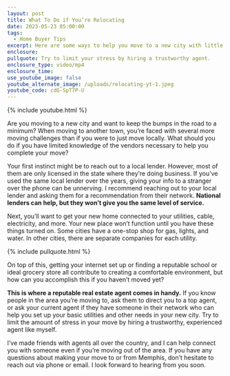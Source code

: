 ```yaml
---
layout: post
title: What To Do if You’re Relocating
date: 2023-05-23 05:00:00
tags:
  - Home Buyer Tips
excerpt: Here are some ways to help you move to a new city with little stress.
enclosure:
pullquote: Try to limit your stress by hiring a trustworthy agent.
enclosure_type: video/mp4
enclosure_time:
use_youtube_image: false
youtube_alternate_image: /uploads/relocating-yt-1.jpeg
youtube_code: cdG-SpT7P-U
---
```

{% include youtube.html %}

Are you moving to a new city and want to keep the bumps in the road to a minimum? When moving to another town, you’re faced with several more moving challenges than if you were to just move locally. What should you do if you have limited knowledge of the vendors necessary to help you complete your move?&nbsp;

Your first instinct might be to reach out to a local lender. However, most of them are only licensed in the state where they’re doing business. If you’ve used the same local lender over the years, giving your info to a stranger over the phone can be unnerving. I recommend reaching out to your local lender and asking them for a recommendation from their network. **National lenders can help, but they won’t give you the same level of service.**

Next, you’ll want to get your new home connected to your utilities, cable, electricity, and more. Your new place won’t function until you have these things turned on. Some cities have a one-stop shop for gas, lights, and water. In other cities, there are separate companies for each utility.&nbsp;

{% include pullquote.html %}

On top of this, getting your internet set up or finding a reputable school or ideal grocery store all contribute to creating a comfortable environment, but how can you accomplish this if you haven’t moved yet?&nbsp;

**This is where a reputable real estate agent comes in handy.** If you know people in the area you’re moving to, ask them to direct you to a top agent, or ask your current agent if they have someone in their network who can help you set up your basic utilities and other needs in your new city. Try to limit the amount of stress in your move by hiring a trustworthy, experienced agent like myself.

I’ve made friends with agents all over the country, and I can help connect you with someone even if you’re moving out of the area. If you have any questions about making your move to or from Memphis, don’t hesitate to reach out via phone or email. I look forward to hearing from you soon.